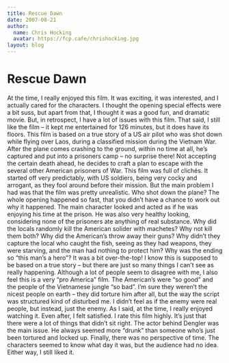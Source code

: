 ```yaml
---
title: Rescue Dawn
date: 2007-08-21
author:
  name: Chris Hocking
  avatar: https://fcp.cafe/chrishocking.jpg
layout: blog
---
```

# Rescue Dawn

At the time, I really enjoyed this film. It was exciting, it was interested, and I actually cared for the characters. I thought the opening special effects were a bit suss, but apart from that, I thought it was a good fun, and dramatic movie. But, in retrospect, I have a lot of issues with this film. That said, I still like the film – it kept me entertained for 126 minutes, but it does have its floors. This film is based on a true story of a US air pilot who was shot down while flying over Laos, during a classified mission during the Vietnam War. After the plane comes crashing to the ground, within no time at all, he’s captured and put into a prisoners camp – no surprise there! Not accepting the certain death ahead, he decides to craft a plan to escape with the several other American prisoners of War. This film was full of clichés. It started off very predictably, with US soldiers, being very cocky and arrogant, as they fool around before their mission. But the main problem I had was that the film was pretty unrealistic. Who shot down the plane? The whole opening happened so fast, that you didn’t have a chance to work out why it happened. The main character looked and acted as if he was enjoying his time at the prison. He was also very healthy looking, considering none of the prisoners ate anything of real substance. Why did the locals randomly kill the American solider with machetes? Why not kill them both? Why did the American’s throw away their guns? Why didn’t they capture the local who caught the fish, seeing as they had weapons, they were starving, and the man had nothing to protect him? Why was the ending so “this man’s a hero”? It was a bit over-the-top! I know this is supposed to be based on a true story – but there are just so many things I can’t see as really happening. Although a lot of people seem to disagree with me, I also feel this is a very “pro America” film. The American’s were “so good” and the people of the Vietnamese jungle “so bad”. I’m sure they weren’t the nicest people on earth – they did torture him after all, but the way the script was structured kind of disturbed me. I didn’t feel as if the enemy were real people, but instead, just the enemy. As I said, at the time, I really enjoyed watching it. Even after, I felt satisfied. I rate this film highly. It’s just that there were a lot of things that didn’t sit right. The actor behind Dengler was the main issue. He always seemed more “drunk” than someone who’s just been tortured and locked up. Finally, there was no perspective of time. The characters seemed to know what day it was, but the audience had no idea. Either way, I still liked it.